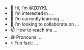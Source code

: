 - 👋 Hi, I’m @ZOYKL
- 👀 I’m interested in ...
- 🌱 I’m currently learning ...
- 💞️ I’m looking to collaborate on ...
- 📫 How to reach me ...
- 😄 Pronouns: ...
- ⚡ Fun fact: ...

<!---
ZOYKL/ZOYKL is a ✨ special ✨ repository because its `README.md` (this file) appears on your GitHub profile.
You can click the Preview link to take a look at your changes.
--->
